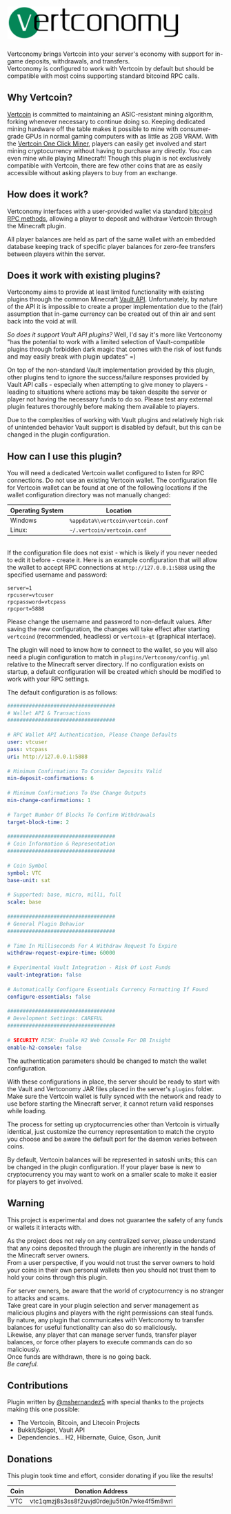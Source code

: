 # <img src="logo.svg" alt="Vertconomy Logo" height="75px">

Vertconomy brings Vertcoin into your server's economy with support for in-game deposits, withdrawals, and transfers.\
Vertconomy is configured to work with Vertcoin by default but should be compatible with most coins supporting standard bitcoind RPC calls.
## Why Vertcoin?
[Vertcoin](https://vertcoin.org/) is committed to maintaining an ASIC-resistant mining algorithm, forking whenever necessary to continue doing so. Keeping dedicated mining hardware off the table makes it possible to mine with consumer-grade GPUs in normal gaming computers with as little as 2GB VRAM. With the [Vertcoin One Click Miner](https://github.com/vertcoin-project/one-click-miner-vnext/releases), players can easily get involved and start mining cryptocurrency without having to purchase any directly. You can even mine while playing Minecraft! Though this plugin is not exclusively compatible with Vertcoin, there are few other coins that are as easily accessible without asking players to buy from an exchange.

## How does it work?
Vertconomy interfaces with a user-provided wallet via standard [bitcoind RPC methods](https://developer.bitcoin.org/reference/rpc/), allowing a player to deposit and withdraw Vertcoin through the Minecraft plugin.

All player balances are held as part of the same wallet with an embedded database keeping track of specific player balances for zero-fee transfers between players within the server.

## Does it work with existing plugins?
Vertconomy aims to provide at least limited functionality with existing plugins through the common Minecraft [Vault API](https://github.com/MilkBowl/VaultAPI).
Unfortunately, by nature of the API it is impossible to create a proper implementation due to the (fair) assumption that in-game currency can be created out of thin air and sent back into the void at will.

*So does it support Vault API plugins?* Well, I'd say it's more like Vertconomy "has the potential to work with a limited selection of Vault-compatible plugins through forbidden dark magic that comes with the risk of lost funds and may easily break with plugin updates" =)

On top of the non-standard Vault implementation provided by this plugin, other plugins tend to ignore the success/failure responses provided by Vault API calls - especially when attempting to give money to players - leading to situations where actions may be taken despite the server or player not having the necessary funds to do so. Please test any external plugin features thoroughly before making them available to players.

Due to the complexities of working with Vault plugins and relatively high risk of unintended behavior Vault support is disabled by default, but this can be changed in the plugin configuration.

## How can I use this plugin?
You will need a dedicated Vertcoin wallet configured to listen for RPC connections. Do not use an existing Vertcoin wallet. The configuration file for Vertcoin wallet can be found at one of the following locations if the wallet configuration directory was not manually changed:

Operating System | Location
-----------------|---------
Windows | `%appdata%\vertcoin\vertcoin.conf`
Linux: | `~/.vertcoin/vertcoin.conf`

\
If the configuration file does not exist - which is likely if you never needed to edit it before - create it.
Here is an example configuration that will allow the wallet to accept RPC connections at `http://127.0.0.1:5888` using the specified username and password:

```properties
server=1
rpcuser=vtcuser
rpcpassword=vtcpass
rpcport=5888
```

Please change the username and password to non-default values. After saving the new configuration, the changes will take effect after starting `vertcoind` (recommended, headless) or `vertcoin-qt` (graphical interface).

The plugin will need to know how to connect to the wallet, so you will also need a plugin configuration to match in `plugins/Vertconomy/config.yml` relative to the Minecraft server directory. If no configuration exists on startup, a default configuration will be created which should be modified to work with your RPC settings.

The default configuration is as follows:

```yml
###################################
# Wallet API & Transactions
###################################

# RPC Wallet API Authentication, Please Change Defaults
user: vtcuser
pass: vtcpass
uri: http://127.0.0.1:5888

# Minimum Confirmations To Consider Deposits Valid
min-deposit-confirmations: 6

# Minimum Confirmations To Use Change Outputs
min-change-confirmations: 1

# Target Number Of Blocks To Confirm Withdrawals
target-block-time: 2

###################################
# Coin Information & Representation
###################################

# Coin Symbol
symbol: VTC
base-unit: sat

# Supported: base, micro, milli, full
scale: base

###################################
# General Plugin Behavior
###################################

# Time In Milliseconds For A Withdraw Request To Expire
withdraw-request-expire-time: 60000

# Experimental Vault Integration - Risk Of Lost Funds
vault-integration: false

# Automatically Configure Essentials Currency Formatting If Found
configure-essentials: false

###################################
# Development Settings: CAREFUL
###################################

# SECURITY RISK: Enable H2 Web Console For DB Insight
enable-h2-console: false
```

The authentication parameters should be changed to match the wallet configuration.

With these configurations in place, the server should be ready to start with the Vault and Vertconomy JAR files placed in the server's `plugins` folder. Make sure the Vertcoin wallet is fully synced with the network and ready to use before starting the Minecraft server, it cannot return valid responses while loading.

The process for setting up cryptocurrencies other than Vertcoin is virtually identical, just customize the currency representation to match the crypto you choose and be aware the default port for the daemon varies between coins.

By default, Vertcoin balances will be represented in satoshi units; this can be changed in the plugin configuration. If your player base is new to cryptocurrency you may want to work on a smaller scale to make it easier for players to get involved.

## Warning
This project is experimental and does not guarantee the safety of any funds or wallets it interacts with.

As the project does not rely on any centralized server, please understand that any coins deposited through the plugin are inherently in the hands of the Minecraft server owners.\
From a user perspective, if you would not trust the server owners to hold your coins in their own personal wallets then you should not trust them to hold your coins through this plugin.

For server owners, be aware that the world of cryptocurrency is no stranger to attacks and scams.\
Take great care in your plugin selection and server management as malicious plugins and players with the right permissions can steal funds.\
By nature, any plugin that communicates with Vertconomy to transfer balances for useful functionality can also do so maliciously.\
Likewise, any player that can manage server funds, transfer player balances, or force other players to execute commands can do so maliciously.\
Once funds are withdrawn, there is no going back.\
*Be careful.*

## Contributions
Plugin written by [@mshernandez5](https://github.com/mshernandez5/) with special thanks to the projects making this one possible:
* The Vertcoin, Bitcoin, and Litecoin Projects
* Bukkit/Spigot, Vault API
* Dependencies... H2, Hibernate, Guice, Gson, Junit

## Donations
This plugin took time and effort, consider donating if you like the results!

Coin | Donation Address
-----|-----------------
VTC | vtc1qmzj8s3ss8f2uvjd0rdejju5t0n7wke4f5m8wrl